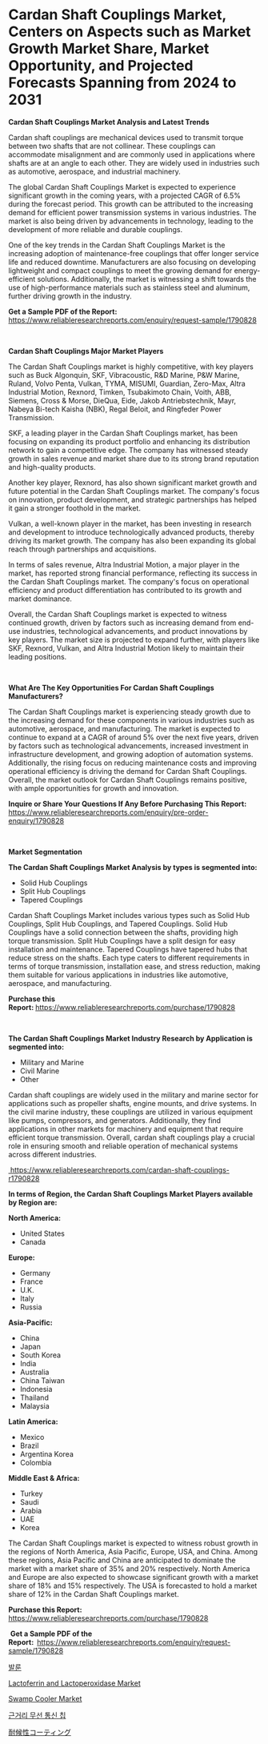 <p><h1>Cardan Shaft Couplings Market, Centers on Aspects such as Market Growth Market Share, Market Opportunity, and Projected Forecasts Spanning from 2024 to 2031</h1></p><p><strong>Cardan Shaft Couplings Market Analysis and Latest Trends</strong></p>
<p><p>Cardan shaft couplings are mechanical devices used to transmit torque between two shafts that are not collinear. These couplings can accommodate misalignment and are commonly used in applications where shafts are at an angle to each other. They are widely used in industries such as automotive, aerospace, and industrial machinery.</p><p>The global Cardan Shaft Couplings Market is expected to experience significant growth in the coming years, with a projected CAGR of 6.5% during the forecast period. This growth can be attributed to the increasing demand for efficient power transmission systems in various industries. The market is also being driven by advancements in technology, leading to the development of more reliable and durable couplings.</p><p>One of the key trends in the Cardan Shaft Couplings Market is the increasing adoption of maintenance-free couplings that offer longer service life and reduced downtime. Manufacturers are also focusing on developing lightweight and compact couplings to meet the growing demand for energy-efficient solutions. Additionally, the market is witnessing a shift towards the use of high-performance materials such as stainless steel and aluminum, further driving growth in the industry.</p></p>
<p><strong>Get a Sample PDF of the Report:&nbsp;</strong> <a href="https://www.reliableresearchreports.com/enquiry/request-sample/1790828">https://www.reliableresearchreports.com/enquiry/request-sample/1790828</a></p>
<p>&nbsp;</p>
<p><strong>Cardan Shaft Couplings Major Market Players</strong></p>
<p><p>The Cardan Shaft Couplings market is highly competitive, with key players such as Buck Algonquin, SKF, Vibracoustic, R&D Marine, P&W Marine, Ruland, Volvo Penta, Vulkan, TYMA, MISUMI, Guardian, Zero-Max, Altra Industrial Motion, Rexnord, Timken, Tsubakimoto Chain, Voith, ABB, Siemens, Cross & Morse, DieQua, Eide, Jakob Antriebstechnik, Mayr, Nabeya Bi-tech Kaisha (NBK), Regal Beloit, and Ringfeder Power Transmission.</p><p>SKF, a leading player in the Cardan Shaft Couplings market, has been focusing on expanding its product portfolio and enhancing its distribution network to gain a competitive edge. The company has witnessed steady growth in sales revenue and market share due to its strong brand reputation and high-quality products.</p><p>Another key player, Rexnord, has also shown significant market growth and future potential in the Cardan Shaft Couplings market. The company's focus on innovation, product development, and strategic partnerships has helped it gain a stronger foothold in the market.</p><p>Vulkan, a well-known player in the market, has been investing in research and development to introduce technologically advanced products, thereby driving its market growth. The company has also been expanding its global reach through partnerships and acquisitions.</p><p>In terms of sales revenue, Altra Industrial Motion, a major player in the market, has reported strong financial performance, reflecting its success in the Cardan Shaft Couplings market. The company's focus on operational efficiency and product differentiation has contributed to its growth and market dominance.</p><p>Overall, the Cardan Shaft Couplings market is expected to witness continued growth, driven by factors such as increasing demand from end-use industries, technological advancements, and product innovations by key players. The market size is projected to expand further, with players like SKF, Rexnord, Vulkan, and Altra Industrial Motion likely to maintain their leading positions.</p></p>
<p>&nbsp;</p>
<p><strong>What Are The Key Opportunities For Cardan Shaft Couplings Manufacturers?</strong></p>
<p><p>The Cardan Shaft Couplings market is experiencing steady growth due to the increasing demand for these components in various industries such as automotive, aerospace, and manufacturing. The market is expected to continue to expand at a CAGR of around 5% over the next five years, driven by factors such as technological advancements, increased investment in infrastructure development, and growing adoption of automation systems. Additionally, the rising focus on reducing maintenance costs and improving operational efficiency is driving the demand for Cardan Shaft Couplings. Overall, the market outlook for Cardan Shaft Couplings remains positive, with ample opportunities for growth and innovation.</p></p>
<p><strong>Inquire or Share Your Questions If Any Before Purchasing This Report:</strong> <a href="https://www.reliableresearchreports.com/enquiry/pre-order-enquiry/1790828">https://www.reliableresearchreports.com/enquiry/pre-order-enquiry/1790828</a></p>
<p>&nbsp;</p>
<p><strong>Market Segmentation</strong></p>
<p><strong>The Cardan Shaft Couplings Market Analysis by types is segmented into:</strong></p>
<p><ul><li>Solid Hub Couplings</li><li>Split Hub Couplings</li><li>Tapered Couplings</li></ul></p>
<p><p>Cardan Shaft Couplings Market includes various types such as Solid Hub Couplings, Split Hub Couplings, and Tapered Couplings. Solid Hub Couplings have a solid connection between the shafts, providing high torque transmission. Split Hub Couplings have a split design for easy installation and maintenance. Tapered Couplings have tapered hubs that reduce stress on the shafts. Each type caters to different requirements in terms of torque transmission, installation ease, and stress reduction, making them suitable for various applications in industries like automotive, aerospace, and manufacturing.</p></p>
<p><strong>Purchase this Report:&nbsp;</strong><a href="https://www.reliableresearchreports.com/purchase/1790828">https://www.reliableresearchreports.com/purchase/1790828</a></p>
<p>&nbsp;</p>
<p><strong>The Cardan Shaft Couplings Market Industry Research by Application is segmented into:</strong></p>
<p><ul><li>Military and Marine</li><li>Civil Marine</li><li>Other</li></ul></p>
<p><p>Cardan shaft couplings are widely used in the military and marine sector for applications such as propeller shafts, engine mounts, and drive systems. In the civil marine industry, these couplings are utilized in various equipment like pumps, compressors, and generators. Additionally, they find applications in other markets for machinery and equipment that require efficient torque transmission. Overall, cardan shaft couplings play a crucial role in ensuring smooth and reliable operation of mechanical systems across different industries.</p></p>
<p><a href="https://www.reliableresearchreports.com/cardan-shaft-couplings-r1790828">&nbsp;https://www.reliableresearchreports.com/cardan-shaft-couplings-r1790828</a></p>
<p><strong>In terms of Region, the Cardan Shaft Couplings Market Players available by Region are:</strong></p>
<p>
    <p> <strong> North America: </strong>
        <ul>
            <li>United States</li>
            <li>Canada</li>
        </ul>
        </p> 
    <p> <strong> Europe: </strong>
        <ul>
            <li>Germany</li>
            <li>France</li>
            <li>U.K.</li>
            <li>Italy</li>
            <li>Russia</li>
        </ul>
        </p> 
    <p> <strong> Asia-Pacific: </strong>
        <ul>
            <li>China</li>
            <li>Japan</li>
            <li>South Korea</li>
            <li>India</li>
            <li>Australia</li>
            <li>China Taiwan</li>
            <li>Indonesia</li>
            <li>Thailand</li>
            <li>Malaysia</li>
        </ul>
        </p> 
    <p> <strong> Latin America: </strong>
        <ul>
            <li>Mexico</li>
            <li>Brazil</li>
            <li>Argentina Korea</li>
            <li>Colombia</li>
        </ul>
        </p> 
    <p> <strong> Middle East & Africa: </strong>
        <ul>
            <li>Turkey</li>
            <li>Saudi</li>
            <li>Arabia</li>
            <li>UAE</li>
            <li>Korea</li>
        </ul>
    </p>
    </p>
<p><p>The Cardan Shaft Couplings market is expected to witness robust growth in the regions of North America, Asia Pacific, Europe, USA, and China. Among these regions, Asia Pacific and China are anticipated to dominate the market with a market share of 35% and 20% respectively. North America and Europe are also expected to showcase significant growth with a market share of 18% and 15% respectively. The USA is forecasted to hold a market share of 12% in the Cardan Shaft Couplings market.</p></p>
<p><strong>Purchase this Report: </strong><a href="https://www.reliableresearchreports.com/purchase/1790828">https://www.reliableresearchreports.com/purchase/1790828</a></p>
<p>&nbsp;<strong>Get a Sample PDF of the Report:&nbsp;&nbsp;</strong><a href="https://www.reliableresearchreports.com/enquiry/request-sample/1790828">https://www.reliableresearchreports.com/enquiry/request-sample/1790828</a></p>
<p><strong></strong></p>
<p><p><a href="https://github.com/BrettWeberrt8767765/Market-Research-Report-List-1/blob/main/869463929339.md">발룬</a></p><p><a href="https://issuu.com/reportprime-2/docs/lactoferrin-and-lactoperoxidase-market-size-2030.p">Lactoferrin and Lactoperoxidase Market</a></p><p><a href="https://github.com/jerrycopelandthomaswsqd8q/Market-Research-Report-List-2/blob/main/swamp-cooler-market.md">Swamp Cooler Market</a></p><p><a href="https://github.com/nuekbpymrrz5/Market-Research-Report-List-1/blob/main/992245029338.md">근거리 무선 통신 칩</a></p><p><a href="https://github.com/hilmi-2a/Market-Research-Report-List-1/blob/main/150919632090.md">耐候性コーティング</a></p></p>